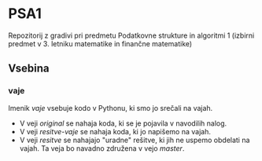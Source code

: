 # PSA1
Repozitorij z gradivi pri predmetu Podatkovne strukture in algoritmi 1 (izbirni predmet v 3. letniku matematike in finančne matematike)

## Vsebina

### vaje

Imenik *vaje* vsebuje kodo v Pythonu, ki smo jo srečali na vajah.

* V veji *original*  se nahaja koda, ki se je pojavila v navodilih nalog.
* V veji *resitve-vaje* se nahaja koda, ki jo napišemo na vajah.
* V veji *resitve* se nahajajo "uradne" rešitve, ki jih ne uspemo obdelati na vajah. Ta veja bo navadno združena v vejo *master*.
